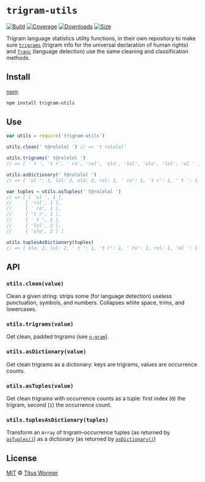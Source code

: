 # `trigram-utils`

[![Build][build-badge]][build]
[![Coverage][coverage-badge]][coverage]
[![Downloads][downloads-badge]][downloads]
[![Size][size-badge]][size]

Trigram language statistics utility functions, in their own repository to make
sure [`trigrams`][trigrams] (trigram info for the universal declaration of
human rights) and [`franc`][franc] (language detection) use the same cleaning
and classification methods.

## Install

[npm][]:

```sh
npm install trigram-utils
```

## Use

```js
var utils = require('trigram-utils')

utils.clean(' t@rololol ') // => 't rololol'

utils.trigrams(' t@rololol ')
// => [ ' t ', 't r', ' ro', 'rol', 'olo', 'lol', 'olo', 'lol', 'ol ' ]

utils.asDictionary(' t@rololol ')
// => { 'ol ': 1, lol: 2, olo: 2, rol: 1, ' ro': 1, 't r': 1, ' t ': 1 }

var tuples = utils.asTuples(' t@rololol ')
// => [ [ 'ol ', 1 ],
//     [ 'rol', 1 ],
//     [ ' ro', 1 ],
//     [ 't r', 1 ],
//     [ ' t ', 1 ],
//     [ 'lol', 2 ],
//     [ 'olo', 2 ] ]

utils.tuplesAsDictionary(tuples)
// => { olo: 2, lol: 2, ' t ': 1, 't r': 1, ' ro': 1, rol: 1, 'ol ': 1 }
```

## API

### `utils.clean(value)`

Clean a given string: strips some (for language detection) useless punctuation,
symbols, and numbers.
Collapses white space, trims, and lowercases.

### `utils.trigrams(value)`

Get clean, padded trigrams (see [`n-gram`][n-gram]).

### `utils.asDictionary(value)`

Get clean trigrams as a dictionary: keys are trigrams, values are occurrence
counts.

### `utils.asTuples(value)`

Get clean trigrams with occurrence counts as a tuple: first index (`0`) the
trigram, second (`1`) the occurrence count.

### `utils.tuplesAsDictionary(tuples)`

Transform an `Array` of trigram–occurrence tuples (as returned by
[`asTuples()`][as-tuples]) as a dictionary (as returned by
[`asDictionary()`][as-dictionary])

## License

[MIT][license] © [Titus Wormer][author]

<!-- Definitions -->

[build-badge]: https://github.com/wooorm/trigram-utils/workflows/main/badge.svg

[build]: https://github.com/wooorm/trigram-utils/actions

[coverage-badge]: https://img.shields.io/codecov/c/github/wooorm/trigram-utils.svg

[coverage]: https://codecov.io/github/wooorm/trigram-utils

[downloads-badge]: https://img.shields.io/npm/dm/trigram-utils.svg

[downloads]: https://www.npmjs.com/package/trigram-utils

[size-badge]: https://img.shields.io/bundlephobia/minzip/trigram-utils.svg

[size]: https://bundlephobia.com/result?p=trigram-utils

[npm]: https://docs.npmjs.com/cli/install

[license]: license

[author]: https://wooorm.com

[trigrams]: https://github.com/wooorm/trigrams

[franc]: https://github.com/wooorm/franc

[n-gram]: https://github.com/words/n-gram

[as-tuples]: #utilsastuplesvalue

[as-dictionary]: #utilsasdictionaryvalue
